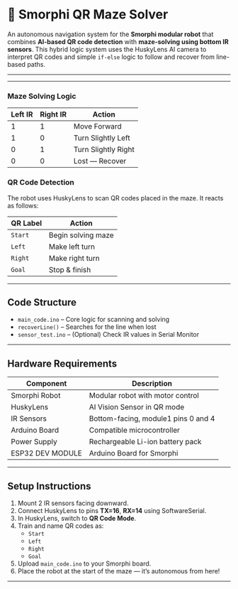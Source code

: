 # 🤖 Smorphi QR Maze Solver

An autonomous navigation system for the **Smorphi modular robot** that combines **AI-based QR code detection** with **maze-solving using bottom IR sensors**. This hybrid logic system uses the HuskyLens AI camera to interpret QR codes and simple `if-else` logic to follow and recover from line-based paths.

---


---



###  Maze Solving Logic

| Left IR | Right IR | Action              |
|---------|----------|---------------------|
| 1       | 1        | Move Forward        |
| 1       | 0        | Turn Slightly Left  |
| 0       | 1        | Turn Slightly Right |
| 0       | 0        | Lost — Recover      |

###  QR Code Detection

The robot uses HuskyLens to scan QR codes placed in the maze. It reacts as follows:

| QR Label | Action               |
|----------|----------------------|
| `Start`  | Begin solving maze   |
| `Left`   | Make left turn       |
| `Right`  | Make right turn      |
| `Goal`   | Stop & finish        |

---

##  Code Structure

- `main_code.ino` – Core logic for scanning and solving
- `recoverLine()` – Searches for the line when lost
- `sensor_test.ino` – (Optional) Check IR values in Serial Monitor

---

##  Hardware Requirements

| Component      | Description                          |
|----------------|--------------------------------------|
| Smorphi Robot  | Modular robot with motor control     |
| HuskyLens      | AI Vision Sensor in QR mode          |
| IR Sensors     | Bottom-facing, module1 pins 0 and 4  |
| Arduino Board  | Compatible microcontroller            |
| Power Supply   | Rechargeable Li-ion battery pack 
| ESP32 DEV MODULE | Arduino Board for Smorphi

---

##  Setup Instructions

1. Mount 2 IR sensors facing downward.
2. Connect HuskyLens to pins **TX=16**, **RX=14** using SoftwareSerial.
3. In HuskyLens, switch to **QR Code Mode**.
4. Train and name QR codes as:
   - `Start`
   - `Left`
   - `Right`
   - `Goal`
5. Upload `main_code.ino` to your Smorphi board.
6. Place the robot at the start of the maze — it’s autonomous from here!

---




